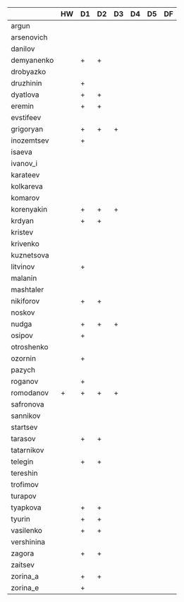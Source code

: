 |              | HW| D1 | D2 | D3 | D4 | D5 | DF |
|--------------|---|----|----|----|----|----|----|
|     argun    |   |    |    |    |    |    |    |
|  arsenovich  |   |    |    |    |    |    |    |
|    danilov   |   |    |    |    |    |    |    |
|  demyanenko  |   |  + |  + |    |    |    |    |
|   drobyazko  |   |    |    |    |    |    |    |
|   druzhinin  |   |  + |    |    |    |    |    |
|   dyatlova   |   |  + |  + |    |    |    |    |
|    eremin    |   |  + |  + |    |    |    |    |
|   evstifeev  |   |    |    |    |    |    |    |
|   grigoryan  |   |  + |  + |  + |    |    |    |
|  inozemtsev  |   |  + |    |    |    |    |    |
|    isaeva    |   |    |    |    |    |    |    |
|   ivanov_i   |   |    |    |    |    |    |    |
|   karateev   |   |    |    |    |    |    |    |
|   kolkareva  |   |    |    |    |    |    |    |
|    komarov   |   |    |    |    |    |    |    |
|  korenyakin  |   |  + |  + |  + |    |    |    |
|    krdyan    |   |  + |  + |    |    |    |    |
|    kristev   |   |    |    |    |    |    |    |
|   krivenko   |   |    |    |    |    |    |    |
|  kuznetsova  |   |    |    |    |    |    |    |
|   litvinov   |   |  + |    |    |    |    |    |
|    malanin   |   |    |    |    |    |    |    |
|   mashtaler  |   |    |    |    |    |    |    |
|   nikiforov  |   |  + |  + |    |    |    |    |
|    noskov    |   |    |    |    |    |    |    |
|     nudga    |   |  + |  + |  + |    |    |    |
|    osipov    |   |  + |    |    |    |    |    |
|  otroshenko  |   |    |    |    |    |    |    |
|    ozornin   |   |  + |    |    |    |    |    |
|    pazych    |   |    |    |    |    |    |    |
|    roganov   |   |  + |    |    |    |    |    |
|   romodanov  | + |  + |  + |  + |    |    |    |
|   safronova  |   |    |    |    |    |    |    |
|   sannikov   |   |    |    |    |    |    |    |
|   startsev   |   |    |    |    |    |    |    |
|    tarasov   |   |  + |  + |    |    |    |    |
|  tatarnikov  |   |    |    |    |    |    |    |
|    telegin   |   |  + |  + |    |    |    |    |
|   tereshin   |   |    |    |    |    |    |    |
|   trofimov   |   |    |    |    |    |    |    |
|    turapov   |   |    |    |    |    |    |    |
|   tyapkova   |   |  + |  + |    |    |    |    |
|    tyurin    |   |  + |  + |    |    |    |    |
|   vasilenko  |   |  + |  + |    |    |    |    |
|  vershinina  |   |    |    |    |    |    |    |
|    zagora    |   |  + |  + |    |    |    |    |
|    zaitsev   |   |    |    |    |    |    |    |
|   zorina_a   |   |  + |  + |    |    |    |    |
|   zorina_e   |   |  + |    |    |    |    |    |
